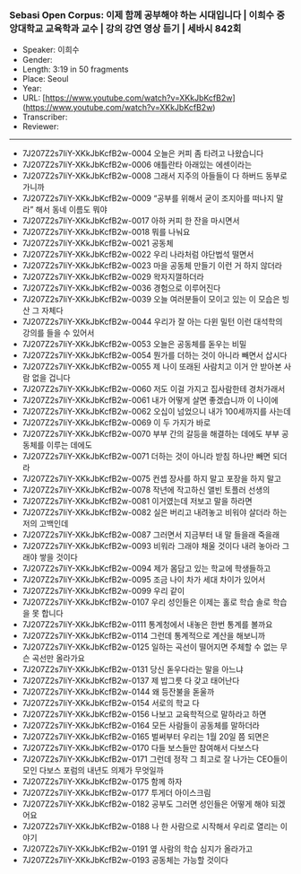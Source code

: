 ### Sebasi Open Corpus: 이제 함께 공부해야 하는 시대입니다 | 이희수 중앙대학교 교육학과 교수 | 강의 강연 영상 듣기 | 세바시 842회

- Speaker: 이희수
- Gender: 
- Length: 3:19 in 50 fragments
- Place: Seoul
- Year: 
- URL: [https://www.youtube.com/watch?v=XKkJbKcfB2w] (https://www.youtube.com/watch?v=XKkJbKcfB2w)
- Transcriber: 
- Reviewer: 

---

- 7J207Z2s7IiY-XKkJbKcfB2w-0004 오늘은 커피 좀 타려고 나왔습니다
- 7J207Z2s7IiY-XKkJbKcfB2w-0006 애틀란타 아래있는 에센이라는
- 7J207Z2s7IiY-XKkJbKcfB2w-0008 그래서 지주의 아들들이 다 하버드 동부로 가니까
- 7J207Z2s7IiY-XKkJbKcfB2w-0009 “공부를 위해서 굳이 조지아를 떠나지 말라” 해서 동네 이름도 뭐야
- 7J207Z2s7IiY-XKkJbKcfB2w-0017 아하 커피 한 잔을 마시면서
- 7J207Z2s7IiY-XKkJbKcfB2w-0018 뭐를 나눠요
- 7J207Z2s7IiY-XKkJbKcfB2w-0021 공동체
- 7J207Z2s7IiY-XKkJbKcfB2w-0022 우리 나라처럼 야단법석 떨면서
- 7J207Z2s7IiY-XKkJbKcfB2w-0023 마을 공동체 만들기 이런 거 하지 않더라
- 7J207Z2s7IiY-XKkJbKcfB2w-0029 왁자지껄하더라
- 7J207Z2s7IiY-XKkJbKcfB2w-0036 경험으로 이루어진다
- 7J207Z2s7IiY-XKkJbKcfB2w-0039 오늘 여러분들이 모이고 있는 이 모습은 빙산 그 자체다
- 7J207Z2s7IiY-XKkJbKcfB2w-0044 우리가 잘 아는 다윈 밀턴 이런 대석학의 강의를 들을 수 있어서
- 7J207Z2s7IiY-XKkJbKcfB2w-0053 오늘은 공동체를 돋우는 비밀
- 7J207Z2s7IiY-XKkJbKcfB2w-0054 뭔가를 더하는 것이 아니라 빼면서 삽시다
- 7J207Z2s7IiY-XKkJbKcfB2w-0055 제 나이 또래된 사람치고 이거 안 받아본 사람 없을 겁니다
- 7J207Z2s7IiY-XKkJbKcfB2w-0060 저도 이걸 가지고 집사람한테 경처가래서
- 7J207Z2s7IiY-XKkJbKcfB2w-0061 내가 어떻게 살면 좋겠습니까 이 나이에
- 7J207Z2s7IiY-XKkJbKcfB2w-0062 오십이 넘었으니 내가 100세까지를 사는데
- 7J207Z2s7IiY-XKkJbKcfB2w-0069 이 두 가지가 바로
- 7J207Z2s7IiY-XKkJbKcfB2w-0070 부부 간의 갈등을 해결하는 데에도 부부 공동체를 이루는 데에도
- 7J207Z2s7IiY-XKkJbKcfB2w-0071 더하는 것이 아니라 받침 하나만 빼면 되더라
- 7J207Z2s7IiY-XKkJbKcfB2w-0075 컨셉 장사를 하지 말고 포장을 하지 말고
- 7J207Z2s7IiY-XKkJbKcfB2w-0078 작년에 작고하신 앨빈 토플러 선생의
- 7J207Z2s7IiY-XKkJbKcfB2w-0081 이거였는데 저보고 말을 하라면
- 7J207Z2s7IiY-XKkJbKcfB2w-0082 실은 버리고 내려놓고 비워야 살더라 하는 저의 고백인데
- 7J207Z2s7IiY-XKkJbKcfB2w-0087 그러면서 지금부터 내 말 들을래 죽을래
- 7J207Z2s7IiY-XKkJbKcfB2w-0093 비워라 그래야 채울 것이다 내려 놓아라 그래야 쌓을 것이다
- 7J207Z2s7IiY-XKkJbKcfB2w-0094 제가 몸담고 있는 학교에 학생들하고
- 7J207Z2s7IiY-XKkJbKcfB2w-0095 조금 나이 차가 세대 차이가 있어서
- 7J207Z2s7IiY-XKkJbKcfB2w-0099 우리 같이
- 7J207Z2s7IiY-XKkJbKcfB2w-0107 우리 성인들은 이제는 홀로 학습 솔로 학습을 못 합니다
- 7J207Z2s7IiY-XKkJbKcfB2w-0111 통계청에서 내놓은 한번 통계를 볼까요
- 7J207Z2s7IiY-XKkJbKcfB2w-0114 그런데 통계적으로 계산을 해보니까
- 7J207Z2s7IiY-XKkJbKcfB2w-0125 일하는 곡선이 떨어지면 주체할 수 없는 무슨 곡선만 올라가요
- 7J207Z2s7IiY-XKkJbKcfB2w-0131 당신 돋우다라는 말을 아느냐
- 7J207Z2s7IiY-XKkJbKcfB2w-0137 제 밥그릇 다 갖고 태어난다
- 7J207Z2s7IiY-XKkJbKcfB2w-0144 왜 등잔불을 돋울까
- 7J207Z2s7IiY-XKkJbKcfB2w-0154 서로의 학교 다
- 7J207Z2s7IiY-XKkJbKcfB2w-0156 나보고 교육학적으로 말하라고 하면
- 7J207Z2s7IiY-XKkJbKcfB2w-0164 모든 사람들이 공동체를 말하더라
- 7J207Z2s7IiY-XKkJbKcfB2w-0165 벌써부터 우리는 1월 20일 쯤 되면은
- 7J207Z2s7IiY-XKkJbKcfB2w-0170 다들 보스들만 참여해서 다보스다
- 7J207Z2s7IiY-XKkJbKcfB2w-0171 그런데 정작 그 최고로 잘 나가는 CEO들이 모인 다보스 포럼의 내년도 의제가 무엇일까
- 7J207Z2s7IiY-XKkJbKcfB2w-0175 함께 하자
- 7J207Z2s7IiY-XKkJbKcfB2w-0177 투게더 아이스크림
- 7J207Z2s7IiY-XKkJbKcfB2w-0182 공부도 그러면 성인들은 어떻게 해야 되겠어요
- 7J207Z2s7IiY-XKkJbKcfB2w-0188 나 한 사람으로 시작해서 우리로 열리는 이야기
- 7J207Z2s7IiY-XKkJbKcfB2w-0191 옆 사람의 학습 심지가 올라가고
- 7J207Z2s7IiY-XKkJbKcfB2w-0193 공동체는 가능할 것이다
